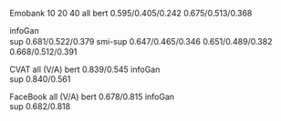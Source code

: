 
Emobank         10                            20                  40                     all
bert        0.595/0.405/0.242                                                        0.675/0.513/0.368

infoGan            
sup                                                                                 0.681/0.522/0.379
smi-sup     0.647/0.465/0.346         0.651/0.489/0.382　   0.668/0.512/0.391






CVAT               all (V/A)
bert              0.839/0.545
infoGan                              
sup               0.840/0.561       





FaceBook         all (V/A)
bert            0.678/0.815
infoGan    
sup             0.682/0.818







